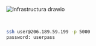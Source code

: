 ![Infrastructura drawio](https://user-images.githubusercontent.com/93029180/208929225-0254198d-11f2-4ecf-8048-947d9a5444fe.svg)

<br/>

```bash
ssh user@206.189.59.199 -p 5000
password: userpass
```
